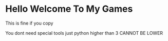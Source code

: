 # Hello Welcome To My Games

This is fine if you copy

You dont need special tools just python higher than 3 CANNOT BE LOWER


